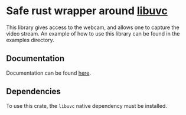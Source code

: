 # Safe rust wrapper around [libuvc](https://int80k.com/libuvc/doc/)


This library gives access to the webcam, and allows one to capture the video stream. An example of how to use this library can be found in the examples directory.

## Documentation
Documentation can be found [here](example.com).

## Dependencies
To use this crate, the `libuvc` native dependency must be installed.
